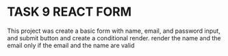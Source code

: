 # TASK 9 REACT FORM

This project was create a basic form with name, email, and password input, and submit button and create a conditional render. render the name and the email only if the email and the name are valid
